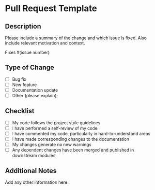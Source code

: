 # Pull Request Template

## Description

Please include a summary of the change and which issue is fixed. Also include relevant motivation and context.

Fixes #(issue number)

## Type of Change

- [ ] Bug fix
- [ ] New feature
- [ ] Documentation update
- [ ] Other (please explain):

## Checklist

- [ ] My code follows the project style guidelines  
- [ ] I have performed a self-review of my code  
- [ ] I have commented my code, particularly in hard-to-understand areas  
- [ ] I have made corresponding changes to the documentation  
- [ ] My changes generate no new warnings  
- [ ] Any dependent changes have been merged and published in downstream modules

## Additional Notes

Add any other information here.
